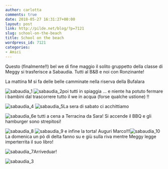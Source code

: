 ```yaml
---
author: carlotta
comments: true
date: 2018-05-27 16:31:27+00:00
layout: post
link: http://pilde.net/blog/?p=7121
slug: school-on-the-beach
title: School on the beach
wordpress_id: 7121
categories:
- Amici
---
```


Questo (finalmente!!) bel we di fine maggio il solito gruppetto della classe di Meggy si trasferisce a Sabaudia. Tutti al B&B e noi con Ronzinante!

La mattina M si fa delle belle camminate nella riserva della Bufalara

![sabaudia_1](http://pilde.net/blog/wp-content/uploads/2018/06/sabaudia_1.jpg) ![sabaudia_2](http://pilde.net/blog/wp-content/uploads/2018/06/sabaudia_2.jpg)poi tutti in spiaggia ... e niente ha potuto fermare i bambini dal trascorrere tutto il we in acqua (forse qualche ustione) !!

![sabaudia_4](http://pilde.net/blog/wp-content/uploads/2018/06/sabaudia_4.jpg) ![sabaudia_5](http://pilde.net/blog/wp-content/uploads/2018/06/sabaudia_5.jpg)La sera di sabato ci acchittiamo

![sabaudia_6](http://pilde.net/blog/wp-content/uploads/2018/06/sabaudia_6.jpg)e tutti a cena a Terracina da Sara! Si accende il BBQ e gli hamburger sono strepitosi!

![sabaudia_8](http://pilde.net/blog/wp-content/uploads/2018/06/sabaudia_8.jpg) ![sabaudia_9](http://pilde.net/blog/wp-content/uploads/2018/06/sabaudia_9.jpg) e infine la torta! Auguri Marco!!!![sabaudia_10](http://pilde.net/blog/wp-content/uploads/2018/06/sabaudia_10.jpg)La domenica un pò di delta fanno su e giù sulla riva mentre Meggy legge imperterrita il suo libro!

![sabaudia_7](http://pilde.net/blog/wp-content/uploads/2018/06/sabaudia_7.jpg)Arriveduar!

![sabaudia_3](http://pilde.net/blog/wp-content/uploads/2018/06/sabaudia_3.jpg)

